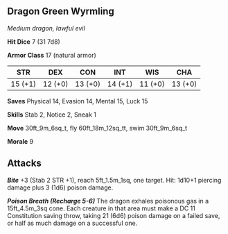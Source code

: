 ## Dragon Green Wyrmling

*Medium dragon, lawful evil*

**Hit Dice** 7 (31 7d8)

**Armor Class** 17 (natural armor)

| STR     | DEX     | CON     | INT     | WIS     | CHA     |
|---------|---------|---------|---------|---------|---------|
| 15 (+1) | 12 (+0) | 13 (+0) | 14 (+1) | 11 (+0) | 13 (+0) |

**Saves** Physical 14, Evasion 14, Mental 15, Luck 15

**Skills** Stab 2, Notice 2, Sneak 1

**Move** 30ft\_9m\_6sq\_t, fly 60ft\_18m\_12sq\_tt, swim 30ft\_9m\_6sq\_t

**Morale** 9

## Attacks

***Bite*** +3 (Stab 2 STR +1), reach 5ft\_1.5m\_1sq, one target. Hit: 1d10+1 piercing damage plus 3 (1d6) poison damage.

***Poison Breath (Recharge 5-6)*** The dragon exhales poisonous gas in a 15ft\_4.5m\_3sq cone. Each creature in that area must make a DC 11 Constitution saving throw, taking 21 (6d6) poison damage on a failed save, or half as much damage on a successful one.

